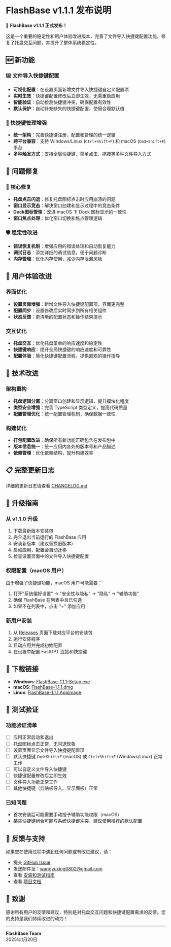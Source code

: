 # FlashBase v1.1.1 发布说明

🎉 **FlashBase v1.1.1 正式发布！**

这是一个重要的稳定性和用户体验改进版本，完善了文件导入快捷键配置功能，修复了托盘交互问题，并提升了整体系统稳定性。

## 🆕 新功能

### ⌨️ 文件导入快捷键配置
- **可视化配置**：在设置页面新增文件导入快捷键自定义配置项
- **实时生效**：快捷键配置修改后立即生效，无需重启应用
- **智能验证**：自动检测快捷键冲突，确保配置有效性
- **默认保护**：自动补充缺失的快捷键配置，使用合理默认值

### 🎯 快捷键管理增强
- **统一架构**：完善快捷键注册、配置和管理的统一逻辑
- **跨平台兼容**：支持 Windows/Linux (`Ctrl+Shift+F`) 和 macOS (`Cmd+Shift+F`) 平台
- **多种触发方式**：支持全局快捷键、菜单点击、拖拽等多种文件导入方式

## 🐛 问题修复

### 🔧 核心修复
- **托盘点击闪退**：修复托盘图标点击时应用崩溃的问题
- **窗口显示竞态**：解决窗口创建和显示过程中的竞态条件
- **Dock图标管理**：改进 macOS 下 Dock 图标显示的一致性
- **窗口焦点处理**：优化窗口切换和焦点管理逻辑

### 🛡️ 稳定性改进
- **错误恢复机制**：增强应用的错误处理和自动恢复能力
- **调试日志**：添加详细的调试信息，便于问题诊断
- **内存管理**：优化内存使用，减少内存泄漏风险

## 🎨 用户体验改进

### 界面优化
- **设置页面增强**：新增文件导入快捷键配置项，界面更完整
- **配置同步**：设置修改后实时同步到所有相关组件
- **状态反馈**：更清晰的配置状态和操作结果提示

### 交互优化
- **托盘交互**：优化托盘菜单的响应速度和稳定性
- **快捷键响应**：提升全局快捷键的响应速度和可靠性
- **配置体验**：简化快捷键配置流程，提供直观的操作指导

## 🔧 技术改进

### 架构重构
- **托盘逻辑分离**：分离窗口创建和显示逻辑，提升模块化程度
- **类型安全增强**：完善 TypeScript 类型定义，提高代码质量
- **配置管理优化**：统一配置管理机制，确保数据一致性

### 构建优化
- **打包配置改进**：确保所有新功能正确包含在发布包中
- **版本信息统一**：统一应用内各处的版本号和产品描述
- **依赖管理**：优化依赖结构，提升构建效率

## 📋 完整更新日志

详细的更新日志请查看 [CHANGELOG.md](./CHANGELOG.md)

## 🚀 升级指南

### 从 v1.1.0 升级
1. 下载最新版本安装包
2. 完全退出当前运行的 FlashBase 应用
3. 安装新版本（建议替换旧版本）
4. 启动应用，配置会自动迁移
5. 检查设置页面中的文件导入快捷键配置

### 权限配置（macOS 用户）
由于增强了快捷键功能，macOS 用户可能需要：
1. 打开"系统偏好设置" → "安全性与隐私" → "隐私" → "辅助功能"
2. 确保 FlashBase 在列表中且已勾选
3. 如果不在列表中，点击 "+" 添加应用

### 新用户安装
1. 从 [Releases](https://github.com/wyx-1998/FlashBase/releases) 页面下载对应平台的安装包
2. 运行安装程序
3. 启动应用并完成初始配置
4. 在设置中配置 FastGPT 连接和快捷键

## 🔗 下载链接

- **Windows**: [FlashBase-1.1.1-Setup.exe](https://github.com/wyx-1998/FlashBase/releases/download/v1.1.1/FlashBase-1.1.1-Setup.exe)
- **macOS**: [FlashBase-1.1.1.dmg](https://github.com/wyx-1998/FlashBase/releases/download/v1.1.1/FlashBase-1.1.1.dmg)
- **Linux**: [FlashBase-1.1.1.AppImage](https://github.com/wyx-1998/FlashBase/releases/download/v1.1.1/FlashBase-1.1.1.AppImage)

## 🧪 测试验证

### 功能验证清单
- [ ] 应用正常启动和退出
- [ ] 托盘图标点击正常，无闪退现象
- [ ] 设置页面显示文件导入快捷键配置项
- [ ] 默认快捷键 `Cmd+Shift+F` (macOS) 或 `Ctrl+Shift+F` (Windows/Linux) 正常工作
- [ ] 可以自定义文件导入快捷键
- [ ] 快捷键配置修改后立即生效
- [ ] 文件导入功能正常工作
- [ ] 其他快捷键（剪贴板导入、显示面板）正常

### 已知问题
- 首次安装后可能需要手动授予辅助功能权限（macOS）
- 某些快捷键组合可能与系统快捷键冲突，建议使用推荐的默认配置

## 🤝 反馈与支持

如果您在使用过程中遇到任何问题或有改进建议，请：

- 提交 [GitHub Issue](https://github.com/wyx-1998/FlashBase/issues)
- 发送邮件至：wangyuxing0802@gmail.com
- 查看 [安装和测试指南](./INSTALL_AND_TEST_GUIDE.md)
- 查看 [项目文档](./docs/README.md)

## 🙏 致谢

感谢所有用户的反馈和建议，特别是对托盘交互问题和快捷键配置需求的反馈。您的支持是我们持续改进的动力！

---

**FlashBase Team**  
2025年1月20日